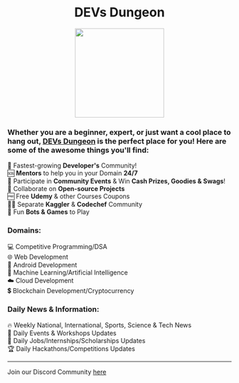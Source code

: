 <h1 align="center">DEVs Dungeon</h1>

<div align=center>
    <img width="200px" src="https://github.com/Devs-Dungeon/.github/blob/main/profile/profile%20pic.jpg" />
</div>


### Whether you are a beginner, expert, or just want a cool place to hang out, [DEVs Dungeon](https://github.com/Devs-Dungeon) is the perfect place for you! Here are some of the awesome things you'll find:

:busts_in_silhouette: Fastest-growing **Developer's** Community!  
:sos: **Mentors** to help you in your Domain **24/7**  
:gift: Participate in **Community Events** & Win **Cash Prizes, Goodies & Swags**!  
:book: Collaborate on **Open-source Projects**  
:free: Free **Udemy** & other Courses Coupons  
:man_technologist: Separate **Kaggler** & **Codechef** Community   
:tada: Fun **Bots & Games** to Play  

### Domains:
:computer: Competitive Programming/DSA  
:globe_with_meridians: Web Development  
📱  Android Development  
:robot: Machine Learning/Artificial Intelligence  
:cloud: Cloud Development  
:heavy_dollar_sign:  Blockchain Development/Cryptocurrency  

### Daily News & Information:
:fire: Weekly National, International, Sports, Science & Tech News  
:ticket: Daily Events & Workshops Updates  
:briefcase: Daily Jobs/Internships/Scholarships Updates  
🏆 Daily Hackathons/Competitions Updates  


<hr>

Join our Discord Community [here](https://discord.io/DEVsDungeon)
